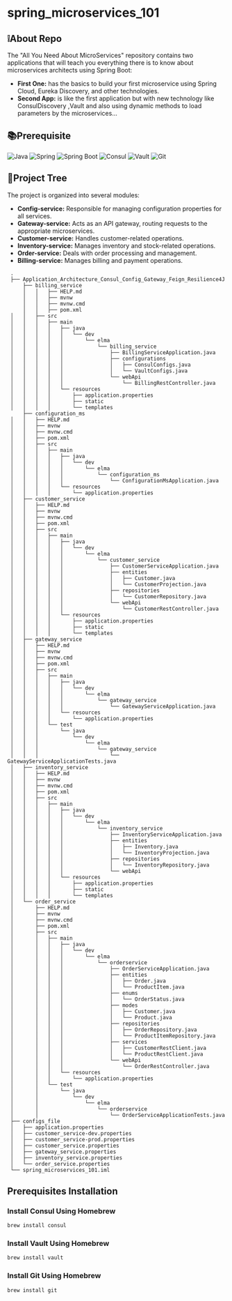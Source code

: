 # spring_microservices_101
## ❕About Repo

The "All You Need About MicroServices" repository contains two applications that will teach you everything there is to know about microservices architects using Spring Boot:

  * **First One:** has the basics to build your first microservice using Spring Cloud, Eureka Discovery, and other technologies.
  * **Second App:** is like the first application but with new technology like ConsulDiscovery ,Vault and also using dynamic methods to load parameters by the microservices...

## 📚Prerequisite
![Java](https://img.shields.io/badge/java-%23ED8B00.svg?style=for-the-badge&logo=openjdk&logoColor=white)
![Spring](https://img.shields.io/badge/spring-%236DB33F.svg?style=for-the-badge&logo=spring&logoColor=white)
![Spring Boot](https://img.shields.io/badge/Spring%20Boot-6DB33F.svg?style=for-the-badge&logo=Spring-Boot&logoColor=white)
![Consul](https://img.shields.io/badge/Consul-F24C53.svg?style=for-the-badge&logo=Consul&logoColor=white)
![Vault](https://img.shields.io/badge/Vault-FFEC6E.svg?style=for-the-badge&logo=Vault&logoColor=black)
![Git](https://img.shields.io/badge/Git-F05032.svg?style=for-the-badge&logo=Git&logoColor=white)

## 🌳Project Tree

The project is organized into several modules:

 * **Config-service:** Responsible for managing configuration properties for all services.
 * **Gateway-service:** Acts as an API gateway, routing requests to the appropriate microservices.
 * **Customer-service:** Handles customer-related operations.
 * **Inventory-service:** Manages inventory and stock-related operations.
 * **Order-service:** Deals with order processing and management.
 * **Billing-service:** Manages billing and payment operations.

```
 .
 ├── Application_Architecture_Consul_Config_Gateway_Feign_Resilience4J
     ├── billing_service
     │   │   ├── HELP.md
     │   │   ├── mvnw
     │   │   ├── mvnw.cmd
     │   │   ├── pom.xml
 │   │   ├── src
 │   │   │   ├── main
 │   │   │   │   ├── java
 │   │   │   │   │   └── dev
 │   │   │   │   │       └── elma
 │   │   │   │   │           └── billing_service
 │   │   │   │   │               ├── BillingServiceApplication.java
 │   │   │   │   │               ├── configurations
 │   │   │   │   │               │   ├── ConsulConfigs.java
 │   │   │   │   │               │   └── VaultConfigs.java
 │   │   │   │   │               └── webApi
 │   │   │   │   │                   └── BillingRestController.java
 │   │   │   │   └── resources
 │   │   │   │       ├── application.properties
 │   │   │   │       ├── static
 │   │   │   │       └── templates
     ├── configuration_ms
 │   │   ├── HELP.md
 │   │   ├── mvnw
 │   │   ├── mvnw.cmd
 │   │   ├── pom.xml
 │   │   ├── src
 │   │   │   ├── main
 │   │   │   │   ├── java
 │   │   │   │   │   └── dev
 │   │   │   │   │       └── elma
 │   │   │   │   │           └── configuration_ms
 │   │   │   │   │               └── ConfigurationMsApplication.java
 │   │   │   │   └── resources
 │   │   │   │       └── application.properties
 │   ├── customer_service
 │   │   ├── HELP.md
 │   │   ├── mvnw
 │   │   ├── mvnw.cmd
 │   │   ├── pom.xml
 │   │   ├── src
 │   │   │   ├── main
 │   │   │   │   ├── java
 │   │   │   │   │   └── dev
 │   │   │   │   │       └── elma
 │   │   │   │   │           └── customer_service
 │   │   │   │   │               ├── CustomerServiceApplication.java
 │   │   │   │   │               ├── entities
 │   │   │   │   │               │   ├── Customer.java
 │   │   │   │   │               │   └── CustomerProjection.java
 │   │   │   │   │               ├── repositories
 │   │   │   │   │               │   └── CustomerRepository.java
 │   │   │   │   │               └── webApi
 │   │   │   │   │                   └── CustomerRestController.java
 │   │   │   │   └── resources
 │   │   │   │       ├── application.properties
 │   │   │   │       ├── static
 │   │   │   │       └── templates
 │   ├── gateway_service
 │   │   ├── HELP.md
 │   │   ├── mvnw
 │   │   ├── mvnw.cmd
 │   │   ├── pom.xml
 │   │   ├── src
 │   │   │   ├── main
 │   │   │   │   ├── java
 │   │   │   │   │   └── dev
 │   │   │   │   │       └── elma
 │   │   │   │   │           └── gateway_service
 │   │   │   │   │               └── GatewayServiceApplication.java
 │   │   │   │   └── resources
 │   │   │   │       └── application.properties
 │   │   │   └── test
 │   │   │       └── java
 │   │   │           └── dev
 │   │   │               └── elma
 │   │   │                   └── gateway_service
 │   │   │                       └── GatewayServiceApplicationTests.java
 │   ├── inventory_service
 │   │   ├── HELP.md
 │   │   ├── mvnw
 │   │   ├── mvnw.cmd
 │   │   ├── pom.xml
 │   │   ├── src
 │   │   │   ├── main
 │   │   │   │   ├── java
 │   │   │   │   │   └── dev
 │   │   │   │   │       └── elma
 │   │   │   │   │           └── inventory_service
 │   │   │   │   │               ├── InventoryServiceApplication.java
 │   │   │   │   │               ├── entities
 │   │   │   │   │               │   ├── Inventory.java
 │   │   │   │   │               │   └── InventoryProjection.java
 │   │   │   │   │               ├── repositories
 │   │   │   │   │               │   └── InventoryRepository.java
 │   │   │   │   │               └── webApi
 │   │   │   │   └── resources
 │   │   │   │       ├── application.properties
 │   │   │   │       ├── static
 │   │   │   │       └── templates
 │   └── order_service
 │       ├── HELP.md
 │       ├── mvnw
 │       ├── mvnw.cmd
 │       ├── pom.xml
 │       ├── src
 │       │   ├── main
 │       │   │   ├── java
 │       │   │   │   └── dev
 │       │   │   │       └── elma
 │       │   │   │           └── orderservice
 │       │   │   │               ├── OrderServiceApplication.java
 │       │   │   │               ├── entities
 │       │   │   │               │   ├── Order.java
 │       │   │   │               │   └── ProductItem.java
 │       │   │   │               ├── enums
 │       │   │   │               │   └── OrderStatus.java
 │       │   │   │               ├── modes
 │       │   │   │               │   ├── Customer.java
 │       │   │   │               │   └── Product.java
 │       │   │   │               ├── repositories
 │       │   │   │               │   ├── OrderRepository.java
 │       │   │   │               │   └── ProductItemRepository.java
 │       │   │   │               ├── services
 │       │   │   │               │   ├── CustomerRestClient.java
 │       │   │   │               │   └── ProductRestClient.java
 │       │   │   │               └── webApi
 │       │   │   │                   └── OrderRestController.java
 │       │   │   └── resources
 │       │   │       └── application.properties
 │       │   └── test
 │       │       └── java
 │       │           └── dev
 │       │               └── elma
 │       │                   └── orderservice
 │       │                       └── OrderServiceApplicationTests.java
 ├── configs_file
 │   ├── application.properties
 │   ├── customer_service-dev.properties
 │   ├── customer_service-prod.properties
 │   ├── customer_service.properties
 │   ├── gateway_service.properties
 │   ├── inventory_service.properties
 │   └── order_service.properties
 └── spring_microservices_101.iml

```
## Prerequisites Installation
### Install Consul Using Homebrew
```bash
brew install consul
```
### Install Vault Using Homebrew
```Bash
brew install vault
```
### Install Git Using Homebrew
```
brew install git
```
